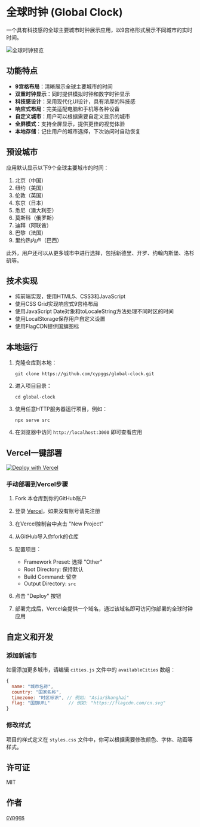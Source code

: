 # 全球时钟 (Global Clock)

一个具有科技感的全球主要城市时钟展示应用，以9宫格形式展示不同城市的实时时间。

![全球时钟预览](https://github.com/cypggs/global-clock/raw/main/preview.png)

## 功能特点

- **9宫格布局**：清晰展示全球主要城市的时间
- **双重时钟显示**：同时提供模拟时钟和数字时钟显示
- **科技感设计**：采用现代化UI设计，具有浓厚的科技感
- **响应式布局**：完美适配电脑和手机等各种设备
- **自定义城市**：用户可以根据需要自定义显示的城市
- **全屏模式**：支持全屏显示，提供更佳的视觉体验
- **本地存储**：记住用户的城市选择，下次访问时自动恢复

## 预设城市

应用默认显示以下9个全球主要城市的时间：

1. 北京（中国）
2. 纽约（美国）
3. 伦敦（英国）
4. 东京（日本）
5. 悉尼（澳大利亚）
6. 莫斯科（俄罗斯）
7. 迪拜（阿联酋）
8. 巴黎（法国）
9. 里约热内卢（巴西）

此外，用户还可以从更多城市中进行选择，包括新德里、开罗、约翰内斯堡、洛杉矶等。

## 技术实现

- 纯前端实现，使用HTML5、CSS3和JavaScript
- 使用CSS Grid实现响应式9宫格布局
- 使用JavaScript Date对象和toLocaleString方法处理不同时区的时间
- 使用LocalStorage保存用户自定义设置
- 使用FlagCDN提供国旗图标

## 本地运行

1. 克隆仓库到本地：
   ```
   git clone https://github.com/cypggs/global-clock.git
   ```

2. 进入项目目录：
   ```
   cd global-clock
   ```

3. 使用任意HTTP服务器运行项目，例如：
   ```
   npx serve src
   ```
   
4. 在浏览器中访问 `http://localhost:3000` 即可查看应用

## Vercel一键部署

[![Deploy with Vercel](https://vercel.com/button)](https://vercel.com/new/clone?repository-url=https%3A%2F%2Fgithub.com%2Fcypggs%2Fglobal-clock)

### 手动部署到Vercel步骤

1. Fork 本仓库到你的GitHub账户

2. 登录 [Vercel](https://vercel.com/)，如果没有账号请先注册

3. 在Vercel控制台中点击 "New Project"

4. 从GitHub导入你fork的仓库

5. 配置项目：
   - Framework Preset: 选择 "Other"
   - Root Directory: 保持默认
   - Build Command: 留空
   - Output Directory: `src`

6. 点击 "Deploy" 按钮

7. 部署完成后，Vercel会提供一个域名，通过该域名即可访问你部署的全球时钟应用

## 自定义和开发

### 添加新城市

如需添加更多城市，请编辑 `cities.js` 文件中的 `availableCities` 数组：

```javascript
{
  name: "城市名称",
  country: "国家名称",
  timezone: "时区标识", // 例如: "Asia/Shanghai"
  flag: "国旗URL"       // 例如: "https://flagcdn.com/cn.svg"
}
```

### 修改样式

项目的样式定义在 `styles.css` 文件中，你可以根据需要修改颜色、字体、动画等样式。

## 许可证

MIT

## 作者

[cypggs](https://github.com/cypggs)
